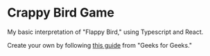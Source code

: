 # Crappy Bird Game

My basic interpretation of "Flappy Bird," using Typescript and React.

Create your own by following [this guide](https://www.geeksforgeeks.org/flappy-bird-game-using-react-js/) from "Geeks for Geeks."
